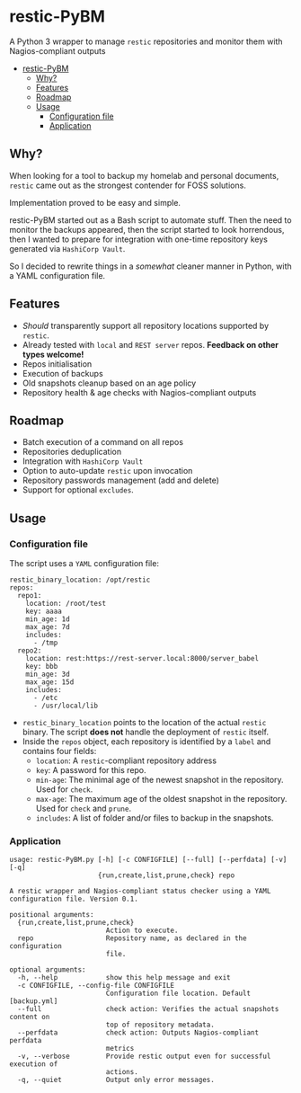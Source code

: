 # restic-PyBM

A Python 3 wrapper to manage `restic` repositories and monitor them with Nagios-compliant outputs

- [restic-PyBM](#restic-pybm)
  - [Why?](#why)
  - [Features](#features)
  - [Roadmap](#roadmap)
  - [Usage](#usage)
    - [Configuration file](#configuration-file)
    - [Application](#application)

## Why?

When looking for a tool to backup my homelab and personal documents, `restic` came out as the strongest contender for FOSS solutions.

Implementation proved to be easy and simple.

restic-PyBM started out as a Bash script to automate stuff.  Then the need to monitor the backups appeared, then the script started to look horrendous, then I wanted to prepare for integration with one-time repository keys generated via `HashiCorp Vault`.

So I decided to rewrite things in a _somewhat_ cleaner manner in Python, with a YAML configuration file.

## Features

* _Should_ transparently support all repository locations supported by `restic`.
* Already tested with `local` and `REST server` repos.  __Feedback on other types welcome!__
* Repos initialisation
* Execution of backups
* Old snapshots cleanup based on an age policy
* Repository health & age checks with Nagios-compliant outputs

## Roadmap

* Batch execution of a command on all repos
* Repositories deduplication
* Integration with `HashiCorp Vault`
* Option to auto-update `restic` upon invocation
* Repository passwords management (add and delete)
* Support for optional `excludes`.

## Usage

### Configuration file

The script uses a `YAML` configuration file:

```
restic_binary_location: /opt/restic
repos:
  repo1:
    location: /root/test
    key: aaaa
    min_age: 1d
    max_age: 7d
    includes:
      - /tmp
  repo2:
    location: rest:https://rest-server.local:8000/server_babel
    key: bbb
    min_age: 3d
    max_age: 15d
    includes:
      - /etc
      - /usr/local/lib
```

* `restic_binary_location` points to the location of the actual `restic` binary.  The script __does not__ handle the deployment of `restic` itself.
* Inside the `repos` object, each repository is identified by a `label` and contains four fields:
  * `location`: A `restic`-compliant repository address
  * `key`: A password for this repo.
  * `min-age`: The minimal age of the newest snapshot in the repository.  Used for `check`.
  * `max-age`: The maximum age of the oldest snapshot in the repository.  Used for `check` and `prune`.
  * `includes`: A list of folder and/or files to backup in the snapshots.

### Application

```
usage: restic-PyBM.py [-h] [-c CONFIGFILE] [--full] [--perfdata] [-v] [-q]
                      {run,create,list,prune,check} repo

A restic wrapper and Nagios-compliant status checker using a YAML
configuration file. Version 0.1.

positional arguments:
  {run,create,list,prune,check}
                        Action to execute.
  repo                  Repository name, as declared in the configuration
                        file.

optional arguments:
  -h, --help            show this help message and exit
  -c CONFIGFILE, --config-file CONFIGFILE
                        Configuration file location. Default [backup.yml]
  --full                check action: Verifies the actual snapshots content on
                        top of repository metadata.
  --perfdata            check action: Outputs Nagios-compliant perfdata
                        metrics
  -v, --verbose         Provide restic output even for successful execution of
                        actions.
  -q, --quiet           Output only error messages.
```